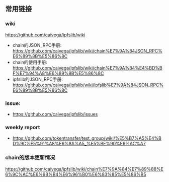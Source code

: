 ## 常用链接
### wiki 
https://github.com/caivega/ipfslib/wiki
   * chain的JSON_RPC手册: https://github.com/caivega/ipfslib/wiki/chain%E7%9A%84JSON_RPC%E6%89%8B%E5%86%8C
   * chain的使用手册: https://github.com/caivega/ipfslib/wiki/chain%E7%9A%84%E4%BD%BF%E7%94%A8%E6%89%8B%E5%86%8C
   * ipfslib的JSON_RPC手册: https://github.com/caivega/ipfslib/wiki/ipfslib%E7%9A%84JSON_RPC%E6%89%8B%E5%86%8C

### issue:
   * https://github.com/caivega/ipfslib/issues
    
### weekly report
   * https://github.com/tokentransfer/test_group/wiki/%E5%B7%A5%E4%BD%9C%E5%91%A8%E6%8A%A5_%E5%BE%90%E6%AC%A7
     
### chain的版本更新情况
https://github.com/caivega/ipfslib/wiki/chain%E7%9A%84%E7%89%88%E6%9C%AC%E6%9B%B4%E6%96%B0%E6%83%85%E5%86%B5
